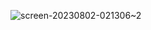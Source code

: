 ![screen-20230802-021306~2](https://github.com/vicgilnossa/triviagame/assets/91137238/0e65ccf2-96d1-45fb-84a1-057f986da05b)
